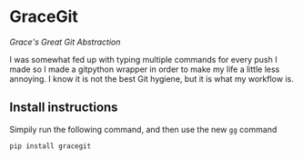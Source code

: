 # GraceGit
*Grace's Great Git Abstraction*

I was somewhat fed up with typing multiple commands for every push I made
so I made a gitpython wrapper in order to make my life a little less
annoying. I know it is not the best Git hygiene, but it is what my workflow
is.

## Install instructions

Simpily run the following command, and then use the new `gg` command
```
pip install gracegit
```

